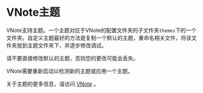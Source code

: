 # VNote主题
VNote支持主题。一个主题对应于VNote的配置文件夹的子文件夹`themes`下的一个文件夹。自定义主题最好的方法是复制一个默认的主题，重命名相关文件，将该文件夹放到主题文件夹下，并逐步修改调试。

请不要直接修改默认的主题，否则您的更改可能会丢失。

VNote需要重新启动以检测新的主题或应用一个主题。

关于主题的更多信息，请访问 [VNote](https://github.com/tamlok/vnote) 。
